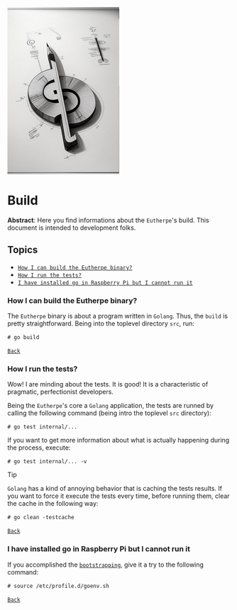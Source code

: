 ![build-glyph](figures/build-glyph.png)
# Build

**Abstract**: Here you find informations about the `Eutherpe`'s build. This document
is intended to development folks.

## Topics

- [`How I can build the Eutherpe binary?`](#how-i-can-build-the-eutherpe-binary)
- [`How I run the tests?`](#how-i-run-the-tests)
- [`I have installed go in Raspberry Pi but I cannot run it`](#i-have-installed-go-in-raspberry-pi-but-i-cannot-run-it)

### How I can build the Eutherpe binary?

The `Eutherpe` binary is about a program written in `Golang`. Thus, the `build`
is pretty straightforward. Being into the toplevel directory `src`, run:

```
# go build
```

[`Back`](#topics)

### How I run the tests?

Wow! I are minding about the tests. It is good! It is a characteristic of pragmatic,
perfectionist developers.

Being the `Eutherpe`'s core a `Golang` application, the tests are runned by calling
the following command (being intro the toplevel `src` directory):

```
# go test internal/...
```

If you want to get more information about what is actually happening during the process, execute:

```
# go test internal/... -v
```

> [!TIP]
> `Golang` has a kind of annoying behavior that is caching the tests results.
> If you want to force it execute the tests every time, before running them, clear
> the cache in the following way:
>
> ```
> # go clean -testcache
> ```

[`Back`](#topics)

### I have installed go in Raspberry Pi but I cannot run it

If you accomplished the [`bootstrapping`](MANUAL-EN.md#bootstrapping), give it a try to the
following command:

```
# source /etc/profile.d/goenv.sh
```

[`Back`](#topics)
